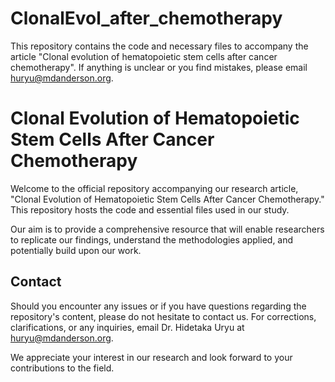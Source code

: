 # ClonalEvol_after_chemotherapy

This repository contains the code and necessary files to accompany the article "Clonal evolution of hematopoietic stem cells after cancer chemotherapy".
If anything is unclear or you find mistakes, please email huryu@mdanderson.org.

# Clonal Evolution of Hematopoietic Stem Cells After Cancer Chemotherapy

Welcome to the official repository accompanying our research article, "Clonal Evolution of Hematopoietic Stem Cells After Cancer Chemotherapy." This repository hosts the code and essential files used in our study.

Our aim is to provide a comprehensive resource that will enable researchers to replicate our findings, understand the methodologies applied, and potentially build upon our work.

## Contact
Should you encounter any issues or if you have questions regarding the repository's content, please do not hesitate to contact us. For corrections, clarifications, or any inquiries, email Dr. Hidetaka Uryu at huryu@mdanderson.org.

We appreciate your interest in our research and look forward to your contributions to the field.
